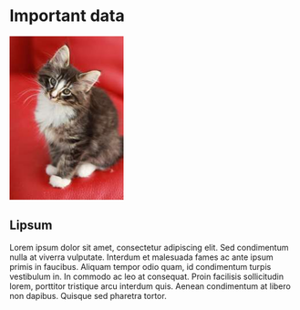 # Important data

![](files/cat.jpg)


## Lipsum

Lorem ipsum dolor sit amet, consectetur adipiscing elit. Sed condimentum nulla
at viverra vulputate. Interdum et malesuada fames ac ante ipsum primis in
faucibus. Aliquam tempor odio quam, id condimentum turpis vestibulum in. In
commodo ac leo at consequat. Proin facilisis sollicitudin lorem, porttitor
tristique arcu interdum quis. Aenean condimentum at libero non dapibus.
Quisque sed pharetra tortor.
